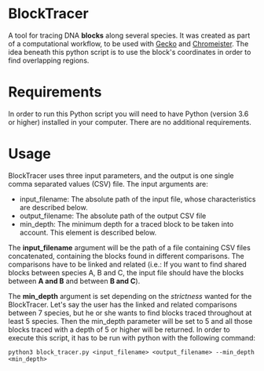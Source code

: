 # BlockTracer
A tool for tracing DNA __blocks__ along several species. It was created as part of a computational workflow, to be used with [Gecko][1] and [Chromeister][2]. The idea beneath this python script is to use the block's coordinates in order to find overlapping regions.

# Requirements
In order to run this Python script you will need to have Python (version 3.6 or higher) installed in your computer. There are no additional requirements.

# Usage
BlockTracer uses three input parameters, and the output is one single comma separated values (CSV) file. The input arguments are:
* input_filename: The absolute path of the input file, whose characteristics are described below.
* output_filename: The absolute path of the output CSV file
* min_depth: The minimum depth for a traced block to be taken into account. This element is described below.

The __input_filename__ argument will be the path of a file containing CSV files concatenated, containing the blocks found in different comparisons. The comparisons have to be linked and related (i.e.: If you want to find shared blocks between species A, B and C, the input file should have the blocks between __A and B__ and between __B and C__).

The __min_depth__ argument is set depending on the _strictness_ wanted for the BlockTracer. Let's say the user has the linked and related comparisons between 7 species, but he or she wants to find blocks traced throughout at least 5 species. Then the min_depth parameter will be set to 5 and all those blocks traced with a depth of 5 or higher will be returned.
In order to execute this script, it has to be run with python with the following command:

```python3 block_tracer.py <input_filename> <output_filename> --min_depth <min_depth>```



[1]:https://github.com/estebanpw/gecko
[2]:https://github.com/estebanpw/chromeister


